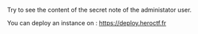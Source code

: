 Try to see the content of the secret note of the administator user.

You can deploy an instance on : https://deploy.heroctf.fr
